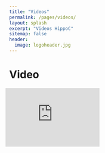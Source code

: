 ```yaml
---
title: "Videos"
permalink: /pages/videos/
layout: splash
excerpt: "Videos HippoC"
sitemap: false
header:
  image: logoheader.jpg
---
```

<style>
.video-container {
	position:relative;
  right:10px;
	padding-bottom:56.25%;
	padding-top:30px;
	height:0;
	overflow:hidden;
  }
</style>
<style>
.video-container iframe, div.video-container object, div.video-container embed {
	position:absolute;
	top:0;
	left:0;
	width:50%;
	height:50%;
} 
</style>

<h1>Video</h1>
<div class="video-container">
<iframe width="200" height="100" src="https://www.youtube.com/embed/PrH_exw1WXw" frameborder="0" allowfullscreen></iframe>
</div>
